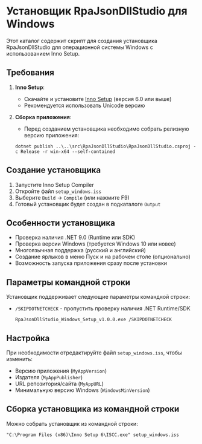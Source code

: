# Установщик RpaJsonDllStudio для Windows

Этот каталог содержит скрипт для создания установщика RpaJsonDllStudio для операционной системы Windows с использованием Inno Setup.

## Требования

1. **Inno Setup**:
   - Скачайте и установите [Inno Setup](https://jrsoftware.org/isdl.php) (версия 6.0 или выше)
   - Рекомендуется использовать Unicode версию

2. **Сборка приложения**:
   - Перед созданием установщика необходимо собрать релизную версию приложения:
   ```
   dotnet publish ..\..\src\RpaJsonDllStudio\RpaJsonDllStudio.csproj -c Release -r win-x64 --self-contained
   ```

## Создание установщика

1. Запустите Inno Setup Compiler
2. Откройте файл `setup_windows.iss`
3. Выберите `Build` → `Compile` (или нажмите F9)
4. Готовый установщик будет создан в подкаталоге `Output`

## Особенности установщика

- Проверка наличия .NET 9.0 (Runtime или SDK)
- Проверка версии Windows (требуется Windows 10 или новее)
- Многоязычная поддержка (русский и английский)
- Создание ярлыков в меню Пуск и на рабочем столе (опционально)
- Возможность запуска приложения сразу после установки

## Параметры командной строки

Установщик поддерживает следующие параметры командной строки:

- `/SKIPDOTNETCHECK` - пропустить проверку наличия .NET Runtime/SDK
  ```
  RpaJsonDllStudio_Windows_Setup_v1.0.0.exe /SKIPDOTNETCHECK
  ```

## Настройка

При необходимости отредактируйте файл `setup_windows.iss`, чтобы изменить:

- Версию приложения (`MyAppVersion`)
- Издателя (`MyAppPublisher`)
- URL репозитория/сайта (`MyAppURL`)
- Минимальную версию Windows (`WindowsMinVersion`)

## Сборка установщика из командной строки

Можно собрать установщик из командной строки:

```
"C:\Program Files (x86)\Inno Setup 6\ISCC.exe" setup_windows.iss
``` 